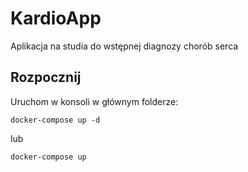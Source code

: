 # KardioApp
Aplikacja na studia do wstępnej diagnozy chorób serca

## Rozpocznij
Uruchom w konsoli w głównym folderze:
````
docker-compose up -d
````
lub
````
docker-compose up
````